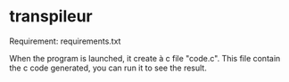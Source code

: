 # transpileur

Requirement: requirements.txt

When the program is launched, it create à c file "code.c". This file contain the c code generated, you can run it to see the result.
